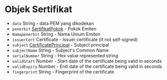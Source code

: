 # Objek Sertifikat

* `data` String - data PEM yang dikodekan
* `penerbit` [SertifikatPokok](certificate-principal.md) - Pokok Emiten
* `Namapenerbit` String - Nama Umum Emiten
* `issuerCert` Certificate - Issuer certificate (if not self-signed)
* `subject` [CertificatePrincipal](certificate-principal.md) - Subject principal
* `subjectName` String - Subject's Common Name
* `serialNumber` String - Hex value represented string
* `validStart` Number - Start date of the certificate being valid in seconds
* `validExpiry` Number - End date of the certificate being valid in seconds
* `fingerprint` String - Fingerprint of the certificate